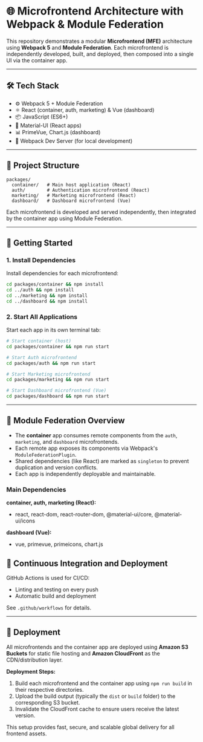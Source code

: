 # 🌐 Microfrontend Architecture with Webpack & Module Federation

This repository demonstrates a modular **Microfrontend (MFE)** architecture using **Webpack 5** and **Module Federation**. Each microfrontend is independently developed, built, and deployed, then composed into a single UI via the container app.

---

## 🛠️ Tech Stack

- ⚙️ Webpack 5 + Module Federation
- ⚛️ React (container, auth, marketing) & Vue (dashboard)
- 📦 JavaScript (ES6+)
- 🎨 Material-UI (React apps)
- 📊 PrimeVue, Chart.js (dashboard)
- 🔧 Webpack Dev Server (for local development)

---

## 📁 Project Structure

```
packages/
  container/   # Main host application (React)
  auth/        # Authentication microfrontend (React)
  marketing/   # Marketing microfrontend (React)
  dashboard/   # Dashboard microfrontend (Vue)
```

Each microfrontend is developed and served independently, then integrated by the container app using Module Federation.

---

## 🚀 Getting Started

### 1. Install Dependencies

Install dependencies for each microfrontend:

```bash
cd packages/container && npm install
cd ../auth && npm install
cd ../marketing && npm install
cd ../dashboard && npm install
```

### 2. Start All Applications

Start each app in its own terminal tab:

```bash
# Start container (host)
cd packages/container && npm run start

# Start Auth microfrontend
cd packages/auth && npm run start

# Start Marketing microfrontend
cd packages/marketing && npm run start

# Start Dashboard microfrontend (Vue)
cd packages/dashboard && npm run start
```

---

## 🔗 Module Federation Overview

- The **container** app consumes remote components from the `auth`, `marketing`, and `dashboard` microfrontends.
- Each remote app exposes its components via Webpack's `ModuleFederationPlugin`.
- Shared dependencies (like React) are marked as `singleton` to prevent duplication and version conflicts.
- Each app is independently deployable and maintainable.

### Main Dependencies

**container, auth, marketing (React):**

- react, react-dom, react-router-dom, @material-ui/core, @material-ui/icons

**dashboard (Vue):**

- vue, primevue, primeicons, chart.js

## 🤖 Continuous Integration and Deployment

GitHub Actions is used for CI/CD:

- Linting and testing on every push
- Automatic build and deployment

See `.github/workflows` for details.

---

## 🚀 Deployment

All microfrontends and the container app are deployed using **Amazon S3 Buckets** for static file hosting and **Amazon CloudFront** as the CDN/distribution layer.

**Deployment Steps:**

1. Build each microfrontend and the container app using `npm run build` in their respective directories.
2. Upload the build output (typically the `dist` or `build` folder) to the corresponding S3 bucket.
3. Invalidate the CloudFront cache to ensure users receive the latest version.

This setup provides fast, secure, and scalable global delivery for all frontend assets.
